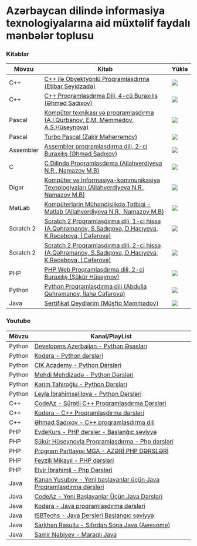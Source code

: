 

# Azərbaycan dilində informasiya texnologiyalarına aid müxtəlif faydalı mənbələr toplusu


### Kitablar
Mövzu|Kitab|Yüklə
--|--|--
C++|[C++ ilə Obyektyönlü Proqramlaşdırma (Etibar Seyidzadə)](src/books/C++%20ilə%20Obyektyönlü%20Proqramlaşdırma.pdf)|<a href="https://github.com/Maharramoff/it-menbeler/raw/master/src/books/C++%20il%C9%99%20Obyekty%C3%B6nl%C3%BC%20Proqramla%C5%9Fd%C4%B1rma.pdf"><img src="https://img.shields.io/badge/PDF-Y%C3%9CKL%C6%8F-255%2C%20202%2C%2053" valign="middle"></a>
C++|[C++ Proqramlaşdırma Dili, 4-cü Buraxılış (Əhməd Sadıxov)](src/books/C++%20Proqramlaşdırma%20Dili,%204-cü%20buraxılış.pdf)|<a href="https://github.com/Maharramoff/it-menbeler/raw/master/src/books/C++%20Proqramlaşdırma%20Dili,%204-cü%20buraxılış.pdf"><img src="https://img.shields.io/badge/PDF-Y%C3%9CKL%C6%8F-255%2C%20202%2C%2053" valign="middle"></a>
Pascal|[Kompüter texnikası və proqramlaşdırma (A.İ.Qurbanov, E.M. Məmmədov, A.S.Hüseynova)](src/books/Kompüter%20texnikası%20və%20proqramlaşdırma.pdf)|<a href="https://github.com/Maharramoff/it-menbeler/raw/master/src/books/Kompüter%20texnikası%20və%20proqramlaşdırma.pdf"><img src="https://img.shields.io/badge/PDF-Y%C3%9CKL%C6%8F-255%2C%20202%2C%2053" valign="middle"></a>
Pascal|[Turbo Pascal (Zakir Məhərrəmov)](src/books/Turbo%20Pascal.pdf)|<a href="https://github.com/Maharramoff/it-menbeler/raw/master/src/books/Turbo%20Pascal.pdf"><img src="https://img.shields.io/badge/PDF-Y%C3%9CKL%C6%8F-255%2C%20202%2C%2053" valign="middle"></a>
Assembler|[Assembler proqramlaşdırma dili, 2-ci Buraxılış (Əhməd Sadıxov)](src/books/Assembler%20proqramlaşdırma%20dili.pdf)|<a href="https://github.com/Maharramoff/it-menbeler/raw/master/src/books/Assembler%20proqramlaşdırma%20dili.pdf"><img src="https://img.shields.io/badge/PDF-Y%C3%9CKL%C6%8F-255%2C%20202%2C%2053" valign="middle"></a>
C|[C Dilində Proqramlaşdırma (Allahverdiyeva N.R., Namazov M.B)](src/books/C%20Dilində%20Proqramlaşdırma.pdf)|<a href="https://github.com/Maharramoff/it-menbeler/raw/master/src/books/C%20Dilində%20Proqramlaşdırma.pdf"><img src="https://img.shields.io/badge/PDF-Y%C3%9CKL%C6%8F-255%2C%20202%2C%2053" valign="middle"></a>
Digər|[Kompüter və İnformasiya-kommunikasiya Texnologiyaları (Allahverdiyeva N.R., Namazov M.B)](src/books/Kompüter%20və%20İnformasiya-kommunikasiya%20Texnologiyaları.pdf)|<a href="https://github.com/Maharramoff/it-menbeler/raw/master/src/books/Kompüter%20və%20İnformasiya-kommunikasiya%20Texnologiyaları.pdf"><img src="https://img.shields.io/badge/PDF-Y%C3%9CKL%C6%8F-255%2C%20202%2C%2053" valign="middle"></a>
MatLab|[Kompüterlərin Mühəndislikdə Tətbiqi - Matlab (Allahverdiyeva N.R., Namazov M.B)](src/books/Kompüterlərin%20Mühəndislikdə%20Tətbiqi%20-%20Matlab.pdf)|<a href="https://github.com/Maharramoff/it-menbeler/raw/master/src/books/Kompüterlərin%20Mühəndislikdə%20Tətbiqi%20-%20Matlab.pdf"><img src="https://img.shields.io/badge/PDF-Y%C3%9CKL%C6%8F-255%2C%20202%2C%2053" valign="middle"></a>
Scratch 2|[Scratch 2 Proqramlaşdırma dili, 1-ci hissə (A.Qəhrəmanov, S.Sadıqova, D.Hacıyeva, K.Rəcəbova, İ.Cəfərova)](src/books/Scratch%202.0%20Proqramlaşdırma%20Dili,%201-ci%20Hissə.pdf)|<a href="https://github.com/Maharramoff/it-menbeler/raw/master/src/books/Scratch%202.0%20Proqramlaşdırma%20Dili,%201-ci%20Hissə.pdf"><img src="https://img.shields.io/badge/PDF-Y%C3%9CKL%C6%8F-255%2C%20202%2C%2053" valign="middle"></a>
Scratch 2|[Scratch 2 Proqramlaşdırma dili, 2-ci hissə (A.Qəhrəmanov, S.Sadıqova, D.Hacıyeva, K.Rəcəbova, İ.Cəfərova)](src/books/Scratch%202.0%20Proqramlaşdırma%20Dili,%202-ci%20Hissə.pdf)|<a href="https://github.com/Maharramoff/it-menbeler/raw/master/src/books/Scratch%202.0%20Proqramlaşdırma%20Dili,%202-ci%20Hissə.pdf"><img src="https://img.shields.io/badge/PDF-Y%C3%9CKL%C6%8F-255%2C%20202%2C%2053" valign="middle"></a>
PHP|[PHP Web Proqramlaşdırma dili, 2-ci Buraxılış (Şükür Hüseynov)](src/books/PHP%20Web%20Proqramlaşdırma%20dili,%202-ci%20Buraxılış.pdf)|<a href="https://github.com/Maharramoff/it-menbeler/raw/master/src/books/PHP%20Web%20Proqramlaşdırma%20dili,%202-ci%20Buraxılış.pdf"><img src="https://img.shields.io/badge/PDF-Y%C3%9CKL%C6%8F-255%2C%20202%2C%2053" valign="middle"></a>
Python|[Python Proqramlaşdırma dili (Abdulla Qəhrəmanov, İlahə Cəfərova)](src/books/Python%20Proqramlaşdırma%20Dili.pdf)|<a href="https://github.com/Maharramoff/it-menbeler/raw/master/src/books/Python%20Proqramlaşdırma%20Dili.pdf"><img src="https://img.shields.io/badge/PDF-Y%C3%9CKL%C6%8F-255%2C%20202%2C%2053" valign="middle"></a>
Java|[Sertifikat Qeydlərim (Müşfiq Məmmədov)](src/books/Sertifikat%20Qeydlərim.pdf)|<a href="https://github.com/Maharramoff/it-menbeler/raw/master/src/books/Sertifikat%20Qeydlərim.pdf"><img src="https://img.shields.io/badge/PDF-Y%C3%9CKL%C6%8F-255%2C%20202%2C%2053" valign="middle"></a>



### Youtube
Mövzu|Kanal/PlayList
--|--
Python|[Developers Azerbaijan - Python Əsasları](https://www.youtube.com/playlist?list=PLOtqjSKrI5Hy3MYfLT9xUZnESj-vLHWId)
Python|[Kodera - Python dərsləri](https://www.youtube.com/playlist?list=PLUhhpe5duTwyX6gVP54umpMYFVRRYIm1e)
Python|[CIK Academy - Python Dərsləri](https://www.youtube.com/playlist?list=PLKLPk0cyfHeAKc8Jga4JZCCta4rkfwtwI)
Python|[Mehdi Mehdizadə - Python Dərsləri](https://www.youtube.com/playlist?list=PLOJA5SN2RGBLOE7LHgI2abt9_P1c8xcvs)
Python|[Kərim Tahiroğlu - Python Dərsləri](https://www.youtube.com/playlist?list=PLue2x3wkxo3p4nhZSkqOTbU-SvGMUYjx9)
Python|[Leyla İbrahimxəlilova - Python Dərsləri](https://www.youtube.com/playlist?list=PLuzX_wwPfDndELVRB-_pHmYI-7jBDNEZ9)
C++|[CodeAz - Sürətli C++ Proqramlaşdırma Dərsləri](https://www.youtube.com/playlist?list=PLHIXfE3TaUH4OumKBQFciHhekWx_CqgDS)
C++|[Kodera - C++ Proqramlaşdırma dərsləri](https://www.youtube.com/playlist?list=PLUhhpe5duTwy0nco2txl0TZT0VtF1TbJ1)
C++|[Əhməd Sadıxov - C++ proqramlaşdırma dili](https://www.youtube.com/watch?v=ycTKQuwcPFo&list=PL3EDCDnwr7B1DP4A2zoYzBoPzFDBapQpe)
PHP|[EvdeKurs - PHP dərslər - Başlanğıc səviyyə](https://www.youtube.com/playlist?list=PLV7gXH9h55uZWCGU8M8xZrYUNzkAu0-yZ)
PHP|[Şükür Hüseynovla Proqramlaşdırma - Php dərsləri](https://www.youtube.com/playlist?list=PL6dHY2lYa2z-0p0oPLFBiXWOQKVCoa6n4)
PHP|[Program Partlayışı MGA - AZƏRİ PHP DƏRSLƏRİ](https://www.youtube.com/playlist?list=PL5gDYYVwOHD3iLkmp7AsxLkbzWBeJMAsK)
PHP|[Feyzili Mikayıl - PHP dərsləri](https://www.youtube.com/playlist?list=PLlP5dFYHzQeK5f5NvM53wSb164LiqIYmD)
PHP|[Elvir İbrahimli - Php Dərsləri](https://www.youtube.com/playlist?list=PLKH-yPqlpD0JSAd3W7xf4OlPPqGL5p4kE)
Java|[Kanan Yusubov - Yeni başlayanlar üçün Java Proqramlaşdırma dərsləri](https://www.youtube.com/playlist?list=PLKLWpjPq8Lfg790IZIdq8RTpUGVIq2v7H)
Java|[CodeAz - Yeni Başlayanlar Üçün Java Dərsləri](https://www.youtube.com/watch?v=kgLjjPuOHzs&list=PLHIXfE3TaUH6EVExugTYcET_nCAPLwwsH)
Java|[Kodera - Java proqramlaşdırma dərsləri](https://www.youtube.com/watch?v=RI2946VhoQk&list=PLUhhpe5duTwxNDihyNVgNBWVa3EHZQiT_)
Java|[ISBTechs - Java Dersleri Başlangıc səviyyə](https://www.youtube.com/watch?v=pIzRb9_uisw&list=PLvt3et2d91mhx4Ic12EPVTJOyJnGXf766)
Java|[Sarkhan Rasullu - Sıfırdan Sona Java (Awesome)](https://www.youtube.com/watch?v=qgSnNh4cis0&list=PLm5YQvYcib_uS2LFXZmBkmfktBDGQ89d3)
Java|[Samir Nəbiyev - Maraqlı Java](https://www.youtube.com/watch?v=XWKUtUZ1VkI&list=PLo20GcuUZfwjaHOZ_4ldfinGPHKzxarAR)

